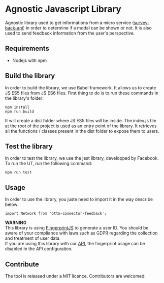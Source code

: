 # Agnostic Javascript Library

Agnostic library used to get informations from a micro service ([survey-back-api](https://github.com/optittm/survey-back-api)) in order to determine if a modal can be shown or not. It is also used to send feedback information from the user's perspective. 

## Requirements
- Nodejs with npm

## Build the library

In order to build the library, we use Babel framework. It allows us to create JS ES5 files from JS ES6 files.
First thing to do is to run these commands in the library's folder:
```
npm install
npm run build
```
It will create a dist folder where JS ES5 files will be inside.
The index.js file at the root of the project is used as an entry point of the library.
It retrieves all the functions / classes present in the dist folder to expose them to users.


## Test the library 

In order to test the library, we use the jest library, developped by Facebook. To run the UT, run the following command:
```
npm run test
```

## Usage 

In order to use the library, you juste need to import it in the way describe below:
```
import Network from 'ottm-connector-feedback';
```

**WARNING**  
This library is using [FingerprintJS](https://github.com/fingerprintjs/fingerprintjs) to generate a user ID. You should be aware of your compliance with laws such as GDPR regarding the collection and treatment of user data.  
If you are using this library with our [API](https://github.com/optittm/survey-back-api), the fingerprint usage can be disabled in the API configuration.

## Contribute

The tool is released under a MIT licence. Contributors are welcomed.
